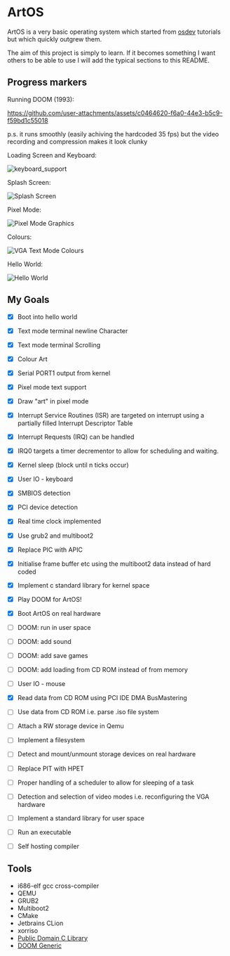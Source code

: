 # ArtOS
ArtOS is a very basic operating system which started from [osdev](https://wiki.osdev.org/Bare_Bones) tutorials but which quickly outgrew them. 

The aim of this project is simply to learn. If it becomes something I want others to be able to use I will add the typical sections to this README.

## Progress markers

Running DOOM (1993):

https://github.com/user-attachments/assets/c0464620-f6a0-44e3-b5c9-f59bd1c55018

p.s. it runs smoothly (easily achiving the hardcoded 35 fps) but the video recording and compression makes it look clunky 

Loading Screen and Keyboard:

![keyboard_support](https://github.com/user-attachments/assets/8fea2d96-1281-46d2-94d4-97fe90898c3f)

Splash Screen:

![Splash Screen](https://github.com/user-attachments/assets/7e11bf7d-7b6a-4f3f-b169-63956f5d99e4)


Pixel Mode:

![Pixel Mode Graphics](https://github.com/user-attachments/assets/7409c5e2-a6e2-4e1f-a4d6-326ad56a3bef)


Colours:

![VGA Text Mode Colours](https://github.com/user-attachments/assets/185d925c-64bc-4986-af92-3fdbf05f513e)


Hello World:

![Hello World](https://github.com/user-attachments/assets/27ce4931-914b-4c4e-bdbf-f9c89d69ac8a)

## My Goals
- [x] Boot into hello world
- [x] Text mode terminal newline Character
- [x] Text mode terminal Scrolling
- [x] Colour Art
- [x] Serial PORT1 output from kernel
- [x] Pixel mode text support
- [x] Draw "art" in pixel mode
- [x] Interrupt Service Routines (ISR) are targeted on interrupt using a partially filled Interrupt Descriptor Table
- [x] Interrupt Requests (IRQ) can be handled
- [x] IRQ0 targets a timer decrementor to allow for scheduling and waiting.
- [x] Kernel sleep (block until n ticks occur)
- [x] User IO - keyboard
- [x] SMBIOS detection
- [x] PCI device detection
- [x] Real time clock implemented
- [x] Use grub2 and multiboot2
- [x] Replace PIC with APIC
- [x] Initialise frame buffer etc using the multiboot2 data instead of hard coded
- [x] Implement c standard library for kernel space
- [x] Play DOOM for ArtOS!
- [x] Boot ArtOS on real hardware 
- [ ] DOOM: run in user space
- [ ] DOOM: add sound
- [ ] DOOM: add save games
- [ ] DOOM: add loading from CD ROM instead of from memory
- [ ] User IO - mouse
- [x] Read data from CD ROM using PCI IDE DMA BusMastering
- [ ] Use data from CD ROM i.e. parse .iso file system
- [ ] Attach a RW storage device in Qemu
- [ ] Implement a filesystem
- [ ] Detect and mount/unmount storage devices on real hardware
- [ ] Replace PIT with HPET
- [ ] Proper handling of a scheduler to allow for sleeping of a task
- [ ] Detection and selection of video modes i.e. reconfiguring the VGA hardware
- [ ] Implement a standard library for user space
- [ ] Run an executable
- [ ] Self hosting compiler


## Tools
- i686-elf gcc cross-compiler
- QEMU
- GRUB2
- Multiboot2
- CMake
- Jetbrains CLion
- xorriso
- [Public Domain C Library](https://github.com/DevSolar/pdclib)
- [DOOM Generic](https://github.com/ozkl/doomgeneric)
